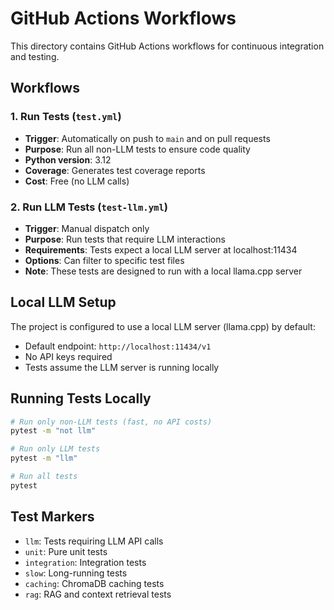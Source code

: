 # GitHub Actions Workflows

This directory contains GitHub Actions workflows for continuous integration and testing.

## Workflows

### 1. Run Tests (`test.yml`)
- **Trigger**: Automatically on push to `main` and on pull requests
- **Purpose**: Run all non-LLM tests to ensure code quality
- **Python version**: 3.12
- **Coverage**: Generates test coverage reports
- **Cost**: Free (no LLM calls)

### 2. Run LLM Tests (`test-llm.yml`) 
- **Trigger**: Manual dispatch only
- **Purpose**: Run tests that require LLM interactions
- **Requirements**: Tests expect a local LLM server at localhost:11434
- **Options**: Can filter to specific test files
- **Note**: These tests are designed to run with a local llama.cpp server

## Local LLM Setup

The project is configured to use a local LLM server (llama.cpp) by default:
- Default endpoint: `http://localhost:11434/v1`
- No API keys required
- Tests assume the LLM server is running locally

## Running Tests Locally

```bash
# Run only non-LLM tests (fast, no API costs)
pytest -m "not llm"

# Run only LLM tests
pytest -m "llm"

# Run all tests
pytest
```

## Test Markers

- `llm`: Tests requiring LLM API calls
- `unit`: Pure unit tests
- `integration`: Integration tests
- `slow`: Long-running tests
- `caching`: ChromaDB caching tests
- `rag`: RAG and context retrieval tests